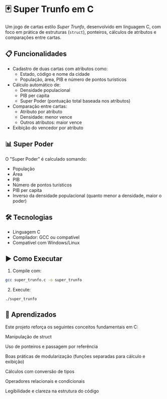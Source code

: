 # 🃏 Super Trunfo em C

Um jogo de cartas estilo *Super Trunfo*, desenvolvido em linguagem C, com foco em prática de estruturas (`struct`), ponteiros, cálculos de atributos e comparações entre cartas.









## 📋 Funcionalidades

- Cadastro de duas cartas com atributos como:
  - Estado, código e nome da cidade
  - População, área, PIB e número de pontos turísticos
- Cálculo automático de:
  - Densidade populacional
  - PIB per capita
  - Super Poder (pontuação total baseada nos atributos)
- Comparação entre cartas:
  - Atributo por atributo
  - Densidade: menor vence
  - Outros atributos: maior vence
- Exibição do vencedor por atributo
## 📊 Super Poder

O "Super Poder" é calculado somando:

- População
- Área
- PIB
- Número de pontos turísticos
- PIB per capita
- Inverso da densidade populacional (quanto menor a densidade, maior o poder)
## 🛠️ Tecnologias

- Linguagem C
- Compilador: GCC ou compatível
- Compatível com Windows/Linux
## ▶️ Como Executar

1. Compile com:

```bash
gcc super_trunfo.c -o super_trunfo 
```

2. Execute: 
```bash
./super_trunfo
```


## 📌 Aprendizados
Este projeto reforça os seguintes conceitos fundamentais em C:

Manipulação de struct

Uso de ponteiros e passagem por referência

Boas práticas de modularização (funções separadas para cálculo e exibição)

Cálculos com conversão de tipos

Operadores relacionais e condicionais

Legibilidade e clareza na estrutura do código
